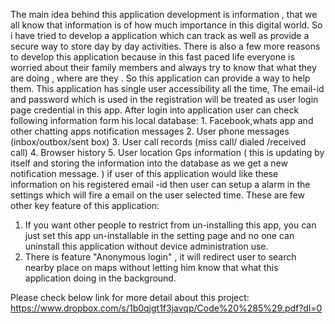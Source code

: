 The main idea behind this application development is information , that we all know that information is of how much importance in this digital world.
So i have tried to develop a application which can track as well as provide a secure way to store day by day activities.
There is also a few more reasons to develop this application because in this fast paced life everyone is worried about their family members and always try to know that what they are doing , where are they .
So this application can provide a way to help them.
This application has single user accessibility all the time, The email-id and password which is used in the registration will be treated as user login page credential in this app.
After login into application user can check following information form his local database: 1. Facebook,whats app and other chatting apps notification messages
2. User phone messages (inbox/outbox/sent box)
3. User call records (miss call/ dialed /received call)
4. Browser history
5. User location Gps information ( this is updating by itself and storing the information into the database as we get a new notification message. )
if user of this application would like these information on his registered email -id then user can setup a alarm in the settings which will fire a email on the user selected time.
These are few other key feature of this application:
1. If you want other people to restrict from un-installing this app, you can just set this app un-installable in the setting page and no one can uninstall this application without device administration use.
2. There is feature "Anonymous login" , it will redirect user to search nearby place on maps without letting him know that what this application doing in the background.

Please check below link for more detail about this project:
https://www.dropbox.com/s/1b0qjgt1f3javqp/Code%20%285%29.pdf?dl=0
